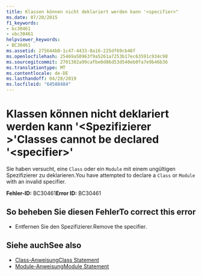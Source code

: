 ```yaml
---
title: Klassen können nicht deklariert werden kann '<specifier>"
ms.date: 07/20/2015
f1_keywords:
- bc30461
- vbc30461
helpviewer_keywords:
- BC30461
ms.assetid: 275644b0-1c47-4433-8a16-225df69cb46f
ms.openlocfilehash: 25469a50963f9a5261a7253b17ec63591c934c98
ms.sourcegitcommit: 2701302a99cafbe0d86d53d540eb0fa7e9b46b36
ms.translationtype: MT
ms.contentlocale: de-DE
ms.lasthandoff: 04/28/2019
ms.locfileid: "64588484"
---
```

# <a name="classes-cannot-be-declared-specifier"></a><span data-ttu-id="453dc-102">Klassen können nicht deklariert werden kann '\<Spezifizierer >'</span><span class="sxs-lookup"><span data-stu-id="453dc-102">Classes cannot be declared '\<specifier>'</span></span>
<span data-ttu-id="453dc-103">Sie haben versucht, eine `Class` oder ein `Module` mit einem ungültigen Spezifizierer zu deklarieren.</span><span class="sxs-lookup"><span data-stu-id="453dc-103">You have attempted to declare a `Class` or `Module` with an invalid specifier.</span></span>  
  
 <span data-ttu-id="453dc-104">**Fehler-ID:** BC30461</span><span class="sxs-lookup"><span data-stu-id="453dc-104">**Error ID:** BC30461</span></span>  
  
## <a name="to-correct-this-error"></a><span data-ttu-id="453dc-105">So beheben Sie diesen Fehler</span><span class="sxs-lookup"><span data-stu-id="453dc-105">To correct this error</span></span>  
  
- <span data-ttu-id="453dc-106">Entfernen Sie den Spezifizierer.</span><span class="sxs-lookup"><span data-stu-id="453dc-106">Remove the specifier.</span></span>  
  
## <a name="see-also"></a><span data-ttu-id="453dc-107">Siehe auch</span><span class="sxs-lookup"><span data-stu-id="453dc-107">See also</span></span>

- [<span data-ttu-id="453dc-108">Class-Anweisung</span><span class="sxs-lookup"><span data-stu-id="453dc-108">Class Statement</span></span>](../../visual-basic/language-reference/statements/class-statement.md)
- [<span data-ttu-id="453dc-109">Module-Anweisung</span><span class="sxs-lookup"><span data-stu-id="453dc-109">Module Statement</span></span>](../../visual-basic/language-reference/statements/module-statement.md)
